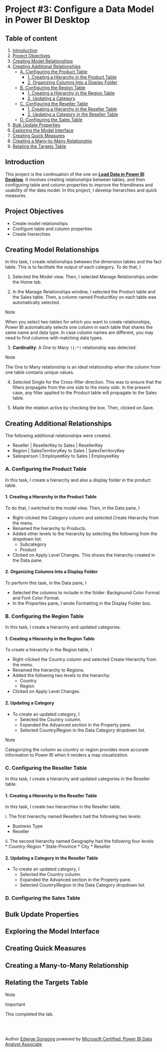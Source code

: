 # Project #3: Configure a Data Model in Power BI Desktop

## Table of content
1. [Introduction](#Introduction)
2. [Project Objectives](#Project-Objectives)
3. [Creating Model Relationships](#Creating-model-relationships)
4. [Creating Additional Relationships](#Creating-additional-relationships)
   * [A. Configuring the Product Table](#C-Configuring-the-Product-table)
     * [1. Creating a Hierarchy in the Product Table](#1-Creating-a-Hierarchy-in-the-Product-Table)
     * [2. Organizing Columns Into a Display Folder](#2-Organizing-Columns-Into-a-Display-Folder)
   * [B. Configuring the Region Table](#A-Configuring-the-region-table)
     * [1. Creating a Hierarchy in the Region Table](#1-Creating-a-Hierarchy-in-the-Region-Table)
     * [2. Updating a Category](#2-Updating-a-category)
   * [C. Configuring the Reseller Table](#D-Configuring-the-Reseller-table)
     * [1. Creating a Hierarchy in the Reseller Table](#1-Creating-a-Hierarchy-in-the-Reseller-Table)
     * [2. Updating a Category in the Reseller Table](#2-Updating-a-category-in-the-Reseller-Table)
   * [D. Configuring the Sales Table](#F-Configuring-the-Sales-table)
6. [Bulk Update Properties](#Bulk-Update-Properties)
7. [Exploring the Model Interface](#Exploring-the-model-interface)
8. [Creating Quick Measures](#Creating-quick-measures)
9. [Creating a Many-to-Many Relationship](#Creating-a-many-to-many-relationship)
10. [Relating the Targets Table](#Relating-the-Targets-table)

## Introduction
This project is the continuation of the one on [**Load Data in Power BI Desktop**](https://github.com/Songonge/Learning-Power-BI/blob/main/Project%202%3A%20Load%20Data%20in%20Power%20BI%20Desktop.md). It involves 
creating relationships between tables, and then configuring table and column properties to improve the friendliness and usability of the data model. In this project, I develop hierarchies and quick measures.

## Project Objectives
*	Create model relationships
*	Configure table and column properties
*	Create hierarchies

## Creating Model Relationships
In this task, I create relationships between the dimension tables and the fact table. This is to facilitate the output of each category. To do that, I
1. Selected the Model view. Then, I selected Manage Relationships under the Home tab.

2. In the Manage Relationships window, I selected the Product table and the Sales table. Then, a column named ProductKey on each table was automatically selected.
> [!NOTE]
>  When you select two tables for which you want to create relationships, Power BI automatically selects one column in each table that shares the same name and data type.
> In case column names are different, you may need to find columns with matching data types.

3. **Cardinality**: A One to Many `(1:*)` relationship was detected. 
> [!NOTE]
> The One to Many relationship is an ideal relationship when the column from one table contains unique values.

4. Selected Single for the Cross-filter direction. This was to ensure that the filters propagate from the _one side_ to the _many side_. In the present case, any filter applied to the Product table will propagate to the Sales table.

5. Made the relation active by checking the box. Then, clicked on Save.

## Creating Additional Relationships
The following additional relationships were created.  
* Reseller | ResellerKey to Sales | ResellerKey 
* Region | SalesTerritoryKey to Sales | SalesTerritoryKey
* Salesperson | EmployeeKey to Sales | EmployeeKey

### A. Configuring the Product Table 
In this task, I create a hierarchy and also a display folder in the product table. 

#### 1. Creating a Hierarchy in the Product Table
To do that, I switched to the model view. Then, in the Data pane, I  
* Right-clicked the Category column and selected Create Hierarchy from the menu.
* Renamed the hierarchy to Products.
* Added other levels to the hierarchy by selecting the following from the dropdown list:
  * Subcategory
  * Product
* Clicked on Apply Level Changes. This shows the hierarchy created in the Data pane. 

#### 2. Organizing Columns Into a Display Folder
To perform this task, in the Data pane, I  
* Selected the columns to include in the folder: Background Color Format and Font Color Format.
* In the Properties pane, I wrote Formatting in the Display Folder box.

### B. Configuring the Region Table
In this task, I create a hierarchy and updated categories. 

#### 1. Creating a Hierarchy in the Region Table
To create a hierarchy in the Region table, I  
* Right-clicked the Country column and selected Create Hierarchy from the menu.
* Renamed the hierarchy to Regions.
* Added the following two levels to the hierarchy:
  * Country
  * Region
* Clicked on Apply Level Changes. 

#### 2. Updating a Category
* To create an updated category, I
  * Selected the Country column.
  * Expanded the Advanced section in the Property pane.
  * Selected Country/Region in the Data Category dropdown list.
> [!NOTE]
> Categorizing the column as country or region provides more accurate information to Power BI when it renders a map visualization.

### C. Configuring the Reseller Table
In this task, I create a hierarchy and updated categories in the Reseller table. 

#### 1. Creating a Hierarchy in the Reseller Table
In this task, I create two hierarchies in the Reseller table. 

i. The first hierarchy named Resellers had the following two levels:  
   * Business Type
   * Reseller

ii. The second hierarchy named Geography had the following four levels:  
    * Country-Region
    * State-Province
    * City
    * Reseller
    

#### 2. Updating a Category in the Reseller Table
* To create an updated category, I
  * Selected the Country column.
  * Expanded the Advanced section in the Property pane.
  * Selected Country/Region in the Data Category dropdown list.


### D. Configuring the Sales Table




## Bulk Update Properties 




## Exploring the Model Interface 




## Creating Quick Measures 




## Creating a Many-to-Many Relationship 




## Relating the Targets Table 



> [!NOTE]
>  

 

 

> [!IMPORTANT]
>  
 



This completed the lab.



</br></br>

Author [Edwige Songong](https://github.com/Songonge) powered by [Microsoft Certified: Power BI Data Analyst Associate](https://learn.microsoft.com/en-us/credentials/certifications/data-analyst-associate/?practice-assessment-type=certification)


